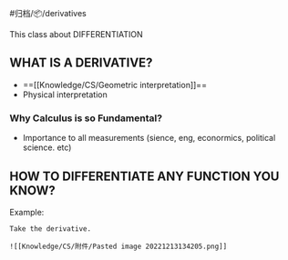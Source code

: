 #归档/📦/derivatives

This class about DIFFERENTIATION

## WHAT IS A DERIVATIVE?

- ==[[Knowledge/CS/Geometric interpretation]]==
- Physical interpretation

### Why Calculus is so Fundamental?

- Importance to all measurements
	(sience, eng, econormics, political science. etc)

## HOW TO DIFFERENTIATE ANY FUNCTION YOU KNOW?

Example:

	Take the derivative.

	![[Knowledge/CS/附件/Pasted image 20221213134205.png]]
